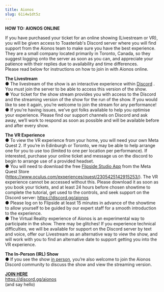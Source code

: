 ```yaml
---
title: Aionos
slug: 61i4w1dt5z
---
```

<b>HOW TO: AIONOS ONLINE</b> <br>

If you have purchased your ticket for an online showing (Livestream or VR), you will be given access to Toasterlab's Discord server where you will find support from the Aionos team to make sure you have the best experience. They are a small company located primarily in Toronto, Canada, so they suggest logging onto the server as soon as you can, and appreciate your patience with their replies due to availability and time differences.<br>
Please read below for instructions on how to join in with Aionos online.<br>

<b>The Livestream</b> <br>
●	The livestream of the show is an interactive experience within <a href="https://discord.gg/aionos">Discord</a> . You must join the server to be able to access this version of the show. <br>
●	Your ticket for the show stream provides you with access to the Discord and the streaming version of the show for the run of the show. If you would like to see it again, you’re welcome to join the stream for any performance!<br>
●	If you’re having issues, we’ve got folks available to help you optimise your experience. Please find our support channels on Discord and ask away, we’ll work to respond as soon as possible and will be available before and after every show. <br>

<b>The VR Experience</b><br>
●	To view the VR experience from your home, you will need your own Meta Quest 2. If you’re in Edinburgh or Toronto, we may be able to help arrange one for you to use too (limited to one per location per performance). If interested, purchase your online ticket and message us on the discord to begin to arrange use of a provided headset. <br>
●	You will need to download the free <a href="https://www.oculus.com/experiences/quest/2305425142915253/">Flipside Studio App</a>  from the Meta Quest Store (<a href="https://www.oculus.com/experiences/quest/2305425142915253/">https://www.oculus.com/experiences/quest/2305425142915253/</a>). The VR experience cannot be accessed without this. Please download it as soon as you book your tickets, and at least 24 hours before chosen showtime to complete the tutorial, get used to the controls, and seek support on the Discord server: <a href="https://discord.gg/aionos">https://discord.gg/aionos</a><br>
●	Please log on to Flipside at least 15 minutes in advance of the showtime to allow yourself to be guided by our expert staff for a smooth introduction to the experience. <br>
●	The Virtual Reality experience of Aionos is an experimental way to participate in the show. There may be glitches! If you experience technical difficulties, we will be available for support on the Discord server by text and voice, offer our Livestream as an alternative way to view the show, and will work with you to find an alternative date to support getting you into the VR experience. <br>

<b>The In-Person (IRL) Show</b><br>
●	If you see the show <a href="https://zoofestival.co.uk/programme/aionos/">in person</a>, you’re also welcome to join the Aionos Discord community to discuss the show and view the streaming version. <br>

<b><a href="https://discord.gg/aionos">JOIN HERE</a></b><br>
<a href="https://discord.gg/aionos">https://discord.gg/aionos</a><br>
(and say hello)
